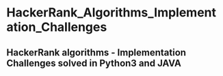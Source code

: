 # HackerRank_Algorithms_Implementation_Challenges

## HackerRank algorithms - Implementation Challenges solved in Python3 and JAVA
